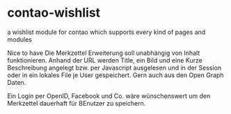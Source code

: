 # contao-wishlist
a wishlist module for contao which supports every kind of pages and modules

Nice to have
Die Merkzettel Erweiterung soll unabhängig von Inhalt funktionieren. Anhand der URL werden Title, ein Bild und eine Kurze Beschreibung angelegt bzw. per Javascript ausgelesen und in der Session oder in ein lokales File je User gespeichert. Gern auch aus den Open Graph Daten.

Ein Login per OpenID, Facebook und Co. wäre wünschenswert um den Merkzettel dauerhaft für BEnutzer zu speichern.
